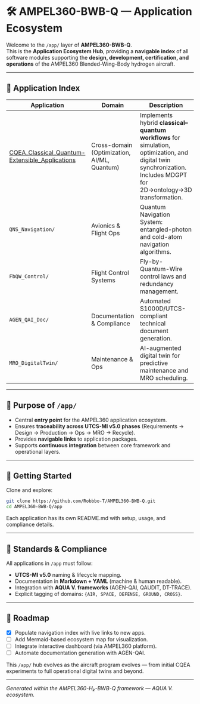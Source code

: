 # 🛠️ AMPEL360-BWB-Q — Application Ecosystem

Welcome to the `/app/` layer of **AMPEL360-BWB-Q**.  
This is the **Application Ecosystem Hub**, providing a **navigable index** of all software modules supporting the **design, development, certification, and operations** of the AMPEL360 Blended-Wing-Body hydrogen aircraft.

---

## 📂 Application Index

| Application | Domain | Description | Status |
|-------------|--------|-------------|--------|
| [CQEA_Classical_Quantum-Extensible_Applications](./CQEA_Classical_Quantum-Extensible_Applications) | Cross-domain (Optimization, AI/ML, Quantum) | Implements hybrid **classical–quantum workflows** for simulation, optimization, and digital twin synchronization. Includes MDGPT for 2D→ontology→3D transformation. | ✅ Active |
| `QNS_Navigation/` | Avionics & Flight Ops | Quantum Navigation System: entangled-photon and cold-atom navigation algorithms. | 🚧 Planned |
| `FbQW_Control/` | Flight Control Systems | Fly-by-Quantum-Wire control laws and redundancy management. | 🚧 Planned |
| `AGEN_QAI_Doc/` | Documentation & Compliance | Automated S1000D/UTCS-compliant technical document generation. | 🚧 Planned |
| `MRO_DigitalTwin/` | Maintenance & Ops | AI-augmented digital twin for predictive maintenance and MRO scheduling. | 🚧 Planned |

---

## 🌌 Purpose of `/app/`

- Central **entry point** for the AMPEL360 application ecosystem.  
- Ensures **traceability across UTCS-MI v5.0 phases** (Requirements → Design → Production → Ops → MRO → Recycle).  
- Provides **navigable links** to application packages.  
- Supports **continuous integration** between core framework and operational layers.  

---

## 🚀 Getting Started

Clone and explore:

```bash
git clone https://github.com/Robbbo-T/AMPEL360-BWB-Q.git
cd AMPEL360-BWB-Q/app
```

Each application has its own README.md with setup, usage, and compliance details.

---

## 📑 Standards & Compliance

All applications in `/app` must follow:

- **UTCS-MI v5.0** naming & lifecycle mapping.
- Documentation in **Markdown + YAML** (machine & human readable).
- Integration with **AQUA V. frameworks** (AGEN-QAI, QAUDIT, DT-TRACE).
- Explicit tagging of domains: `{AIR, SPACE, DEFENSE, GROUND, CROSS}`.

---

## 🔮 Roadmap

- [x] Populate navigation index with live links to new apps.
- [ ] Add Mermaid-based ecosystem map for visualization.
- [ ] Integrate interactive dashboard (via AMPEL360 platform).
- [ ] Automate documentation generation with AGEN-QAI.

This `/app/` hub evolves as the aircraft program evolves — from initial CQEA experiments to full operational digital twins and beyond.

---

*Generated within the AMPEL360-H₂-BWB-Q framework — AQUA V. ecosystem.*